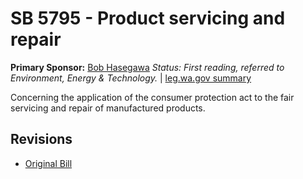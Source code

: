 # SB 5795 - Product servicing and repair
**Primary Sponsor:** [Bob Hasegawa](/person/leg/bob.hasegawa.md)
*Status: First reading, referred to Environment, Energy & Technology.* | [leg.wa.gov summary](https://app.leg.wa.gov/billsummary?BillNumber=5795&Year=2021)

Concerning the application of the consumer protection act to the fair servicing and repair of manufactured products.

## Revisions
* [Original Bill](1/)
